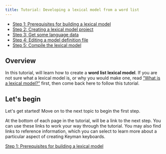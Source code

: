 ```yaml
---
title: Tutorial: Developing a lexical model from a word list
---
```


* [Step 1: Prerequisites for building a lexical model](step-1)
* [Step 2: Creating a lexical model project](step-2)
* [Step 3: Get some language data](step-3)
* [Step 4: Editing a model definition file](step-4)
* [Step 5: Compile the lexical model](step-5)

## Overview

In this tutorial, will learn how to create a **word list lexical model**. If you are not sure what a lexical
model is, or why you would make one, read [“What is a lexical model?”](../intro) first, then come back here to follow this tutorial.

## Let's begin

Let's get started! Move on to the next topic to begin the first step.

At the bottom of each page in the tutorial, will be a link to the next step. You can use these links to
work your way through the tutorial. You may also find links to reference information, which you can select to learn more about a
particular aspect of creating Keyman keyboards.

[Step 1: Prerequisites for building a lexical model](step-1)
